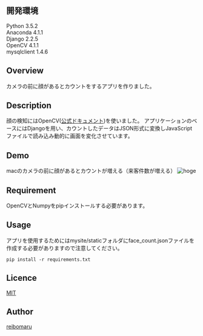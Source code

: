 ## 開発環境
Python 3.5.2  
Anaconda 4.1.1  
Django 2.2.5  
OpenCV 4.1.1  
mysqlclient 1.4.6  

## Overview
カメラの前に顔があるとカウントをするアプリを作りました。

## Description
顔の検知にはOpenCV([公式ドキュメント](https://docs.opencv.org/4.1.1/index.html))を使いました。
アプリケーションのベースにはDjangoを用い、カウントしたデータはJSON形式に変換しJavaScriptファイルで読み込み動的に画面を変化させています。

## Demo
macのカメラの前に顔があるとカウントが増える（来客件数が増える）
![hoge](https://raw.github.com/wiki/reibomaru/face_counter/images/face_counter.gif)

## Requirement
OpenCVとNumpyをpipインストールする必要があります。

## Usage
アプリを使用するためにはmysite/staticフォルダにface_count.jsonファイルを作成する必要がありますので注意してください。
```
pip install -r requirements.txt
```

## Licence

[MIT](https://github.com/tcnksm/tool/blob/master/LICENCE)

## Author

[reibomaru](https://github.com/reibomaru)

